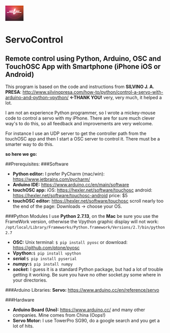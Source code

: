  
![Blogo](image/LOGOs.png)

# ServoControl
## Remote control using Python, Arduino, OSC and TouchOSC App with Smartphone (iPhone iOS or Android)

This program is based on the code and instructions from **SILVINO J. A. PRESA**: <http://www.silvinopresa.com/how-to/python/control-a-servo-with-arduino-and-python-vpython/> **<-THANK YOU!** very, very much, it helped a lot.

I am not an experience Python programmer, so I wrote a mickey-mouse code to control a servo with my iPhone.
There are for sure much clever way's to do this, so all feedback and improvements are very welcome.

 
For instance I use an UDP server to get the controller path from the touchOSC app and then I start a OSC server to control it. There must be a smarter way to do this.

**so here we go:**

##Prerequisites:
###Software

* **Python editor:** I prefer PyCharm (mac/win): <https://www.jetbrains.com/pycharm/> 
* **Arduino IDE:** <https://www.arduino.cc/en/main/software>
* **touchOSC app:** iOS: <https://hexler.net/software/touchosc> android: <https://hexler.net/software/touchosc-android>  price: $5
* **touchOSC editor:** <https://hexler.net/software/touchosc> scroll nearly too the end of the page: Downloads -> choose your OS.

###Python Modules
I use  **Python 2.7.13**, on the **Mac** be sure you use the FrameWork version, otherwise the Vpython graphic display will not work: ```/opt/local/Library/Frameworks/Python.framework/Versions/2.7/bin/python2.7```

* **OSC:** Unix terminal: ```$ pip install pyosc``` or download: <https://github.com/ptone/pyosc>
* **Vpython:**```$ pip install vpython```
* ***serial:***```$ pip install pyserial```
* ***numpy:***```$ pip install numpy```
* ***socket:*** I guess it is a standard Python package, but had a lot of trouble getting it working. Be sure you have no other socket.py some where in your directories.

###Arduino Libraries:
**Servo:** <https://www.arduino.cc/en/reference/servo>

###Hardware
* **Arduino Board (Uno):** <https://www.arduino.cc/> and many other companies. Mine comes from China (Oops!)
* **Servo Motor:** I use TowerPro SG90, do a google search and you get a lot of hits.
